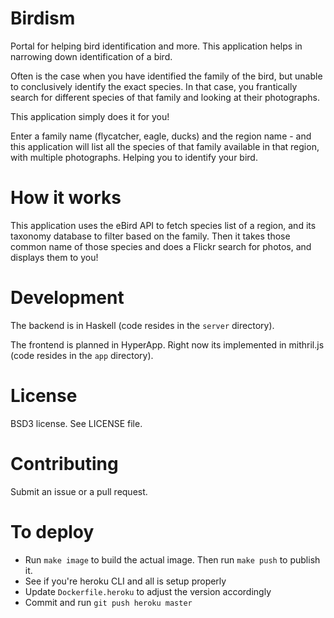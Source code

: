 # Birdism

Portal for helping bird identification and more. This application helps in narrowing down
identification of a bird. 

Often is the case when you have identified the family of the bird, but unable to conclusively
identify the exact species. In that case, you frantically search for different species of that
family and looking at their photographs.

This application simply does it for you!

Enter a family name (flycatcher, eagle, ducks) and the region name - and this
application will list all the species of that family available in that region,
with multiple photographs. Helping you to identify your bird.

# How it works
This application uses the eBird API to fetch species list of a region, and its
taxonomy database to filter based on the family. Then it takes those common name
of those species and does a Flickr search for photos, and displays them to you!

# Development
The backend is in Haskell (code resides in the `server` directory).

The frontend is planned in HyperApp. Right now its implemented in mithril.js (code resides in the `app` directory).

# License
BSD3 license. See LICENSE file.

# Contributing
Submit an issue or a pull request.

# To deploy
- Run `make image` to build the actual image. Then run `make push` to publish it.
- See if you're heroku CLI and all is setup properly
- Update `Dockerfile.heroku` to adjust the version accordingly
- Commit and run `git push heroku master`
